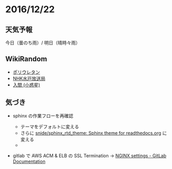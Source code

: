 # 2016/12/22

## 天気予報

今日（曇のち雨）/ 明日（晴時々雨）

## WikiRandom

* [ポリウレタン](https://ja.wikipedia.org/wiki/%E3%83%9D%E3%83%AA%E3%82%A6%E3%83%AC%E3%82%BF%E3%83%B3)
* [NHK水戸放送局](https://ja.wikipedia.org/wiki/NHK%E6%B0%B4%E6%88%B8%E6%94%BE%E9%80%81%E5%B1%80)
* [入間 (小惑星)](https://ja.wikipedia.org/wiki/%E5%85%A5%E9%96%93_%28%E5%B0%8F%E6%83%91%E6%98%9F%29)

## 気づき

* sphinx の作業フローを再確認
  * テーマをデフォルトに変える
  * さらに [snide/sphinx_rtd_theme: Sphinx theme for readthedocs.org](https://github.com/snide/sphinx_rtd_theme) に変える
  *

* gitlab で AWS ACM & ELB の SSL Termination -> [NGINX settings - GitLab Documentation](https://docs.gitlab.com/omnibus/settings/nginx.html#supporting-proxied-ssl)
